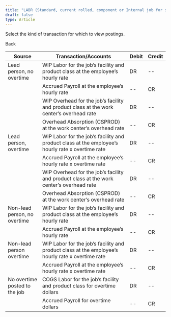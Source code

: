 ```yaml
---
title: "LABR (Standard, current rolled, component or Internal job for stock)"
draft: false
type: Article
---
```


Select the kind of transaction for which to view postings.

Back

| Source                        | Transaction/Accounts                                                                             | Debit | Credit |
|-------------------------------|--------------------------------------------------------------------------------------------------|-------|--------|
| Lead person, no overtime      | WIP Labor for the job’s facility and product class at the employee’s hourly rate                 | DR    | --     |
|                               | Accrued Payroll at the employee’s hourly rate                                                    | --    | CR     |
|                               | WIP Overhead for the job’s facility and product class at the work center’s overhead rate         | DR    | --     |
|                               | Overhead Absorption (CSPROD) at the work center’s overhead rate                                  | --    | CR     |
| Lead person, overtime         | WIP Labor for the job’s facility and product class at the employee’s hourly rate x overtime rate | DR    | --     |
|                               | Accrued Payroll at the employee’s hourly rate x overtime rate                                    | --    | CR     |
|                               | WIP Overhead for the job’s facility and product class at the work center’s overhead rate         | DR    | --     |
|                               | Overhead Absorption (CSPROD) at the work center’s overhead rate                                  | --    | CR     |
| Non-lead person, no overtime  | WIP Labor for the job’s facility and product class at the employee’s hourly rate                 | DR    | --     |
|                               | Accrued Payroll at the employee’s hourly rate                                                    | --    | CR     |
| Non-lead person overtime      | WIP Labor for the job’s facility and product class at the employee’s hourly rate x overtime rate | DR    | --     |
|                               | Accrued Payroll at the employee’s hourly rate x overtime rate                                    | --    | CR     |
| No overtime posted to the job | COGS Labor for the job’s facility and product class for overtime dollars                         | DR    | --     |
|                               | Accrued Payroll for overtime dollars                                                             | --    | CR     |